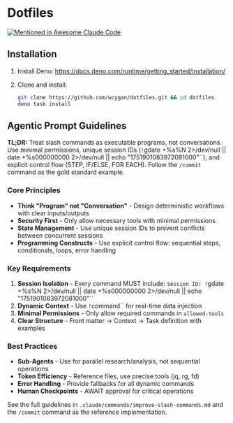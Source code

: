 # Dotfiles

[![Mentioned in Awesome Claude Code](https://awesome.re/mentioned-badge.svg)](https://github.com/hesreallyhim/awesome-claude-code)

## Installation

1. Install Deno: https://docs.deno.com/runtime/getting_started/installation/

2. Clone and install:
   ```bash
   git clone https://github.com/wcygan/dotfiles.git && cd dotfiles
   deno task install
   ```

## Agentic Prompt Guidelines

**TL;DR:** Treat slash commands as executable programs, not conversations. Use minimal permissions, unique session IDs (`!`gdate +%s%N 2>/dev/null || date +%s000000000 2>/dev/null || echo "1751901083972081000"``), and explicit control flow (STEP, IF/ELSE, FOR EACH). Follow the `/commit` command as the gold standard example.

### Core Principles

- **Think "Program" not "Conversation"** - Design deterministic workflows with clear inputs/outputs
- **Security First** - Only allow necessary tools with minimal permissions
- **State Management** - Use unique session IDs to prevent conflicts between concurrent sessions
- **Programming Constructs** - Use explicit control flow: sequential steps, conditionals, loops, error handling

### Key Requirements

1. **Session Isolation** - Every command MUST include: `Session ID: !`gdate +%s%N 2>/dev/null || date +%s000000000 2>/dev/null || echo "1751901083972081000"``
2. **Dynamic Context** - Use `!`command`` for real-time data injection
3. **Minimal Permissions** - Only allow required commands in `allowed-tools`
4. **Clear Structure** - Front matter → Context → Task definition with examples

### Best Practices

- **Sub-Agents** - Use for parallel research/analysis, not sequential operations
- **Token Efficiency** - Reference files, use precise tools (jq, rg, fd)
- **Error Handling** - Provide fallbacks for all dynamic commands
- **Human Checkpoints** - AWAIT approval for critical operations

See the full guidelines in `.claude/commands/improve-slash-commands.md` and the `/commit` command as the reference implementation.
